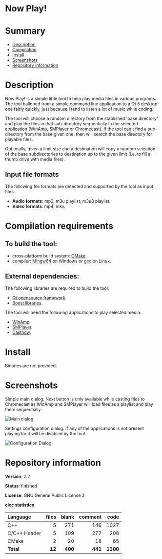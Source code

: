 Now Play!
=========

# Summary
- [Description](#description)
- [Compilation](#compilation-requirements)
- [Install](#install)
- [Screenshots](#screenshots)
- [Repository information](#repository-information)

# Description
Now Play! is a simple little tool to help play media files in various programs. The tool balloned from a simple command line application to a Qt 5 desktop one fairly quickly, just because I tend
to listen a lot of music while coding.

The tool will choose a random directory from the stablished 'base directory' and play the files in that sub-directory sequentially in the selected application (WinAmp, SMPlayer or Chromecast). If
the tool can't find a sub-directory from the base given one, then will search the base directory for playable files. 

Optionally, given a limit size and a destination will copy a random selection of the base subdirectories to destination up to the given limit (i.e. to fill a thumb drive with media files).

## Input file formats
The following file formats are detected and supported by the tool as input files:
* **Audio formats**: mp3, m3u playlist, m3u8 playlist.
* **Video formats**: mp4, mkv.

# Compilation requirements
## To build the tool:
* cross-platform build system: [CMake](http://www.cmake.org/cmake/resources/software.html).
* compiler: [Mingw64](http://sourceforge.net/projects/mingw-w64/) on Windows or [gcc](http://gcc.gnu.org/) on Linux.

## External dependencies:
The following libraries are required to build the tool:
* [Qt opensource framework](http://www.qt.io/).
* [Boost libraries](https://www.boost.org/).

The tool will need the following applications to play selected media:
* [WinAmp](http://www.winamp.com/).
* [SMPlayer](https://www.smplayer.info/).
* [Castnow](https://github.com/xat/castnow).

# Install

Binaries are not provided.

# Screenshots

Simple main dialog. Next button is only available while casting files to Chromecast as WinAmp and SMPlayer will load files as a playlist and play them sequentially. 

![Main dialog](https://user-images.githubusercontent.com/12167134/73141718-7b342900-4087-11ea-8e3a-ff02dc8610eb.jpg)

Settings configuration dialog. If any of the applications is not present playing for it will be disabled by the tool.

![Configuration Dialog](https://user-images.githubusercontent.com/12167134/73141717-7b342900-4087-11ea-88b9-d844dac9b75a.jpg)

# Repository information
**Version**: 2.2

**Status**: finished

**License**: GNU General Public License 3

**cloc statistics**

| Language                     |files          |blank        |comment           |code   |
|:-----------------------------|--------------:|------------:|-----------------:|------:|
| C++                          |    5          |  271        |    146           | 1027  |
| C/C++ Header                 |    5          |  109        |    277           |  208  |
| CMake                        |    2          |   20        |     18           |   65  |
| **Total**                    |   **12**      |  **400**    |   **441**        |**1300**|
